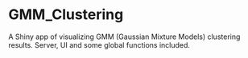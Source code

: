 # GMM_Clustering
A Shiny app of visualizing GMM (Gaussian Mixture Models) clustering results. Server, UI and some global functions included.

